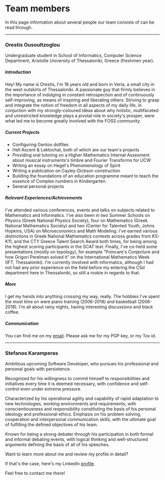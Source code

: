# Team members

In this page information about several people our team consists of can be read through.

--------

### Orestis Ousoultzoglou

Undergraduate student in School of Informatics, Computer Science Department, Aristotle University of Thessaloniki, Greece (freshmen year).

##### Introduction

Hey! My name is Orestis, I'm 18 years old and born in Veria, a small city in the west outskirts of Thessaloniki.
A passionate guy that firmly believes in the importance of indulging in constant retrospection and of continuously self-improving, as means of inspiring and liberating others.
Striving to grasp and integrate the notion of freedom in all aspects of my daily life, in conjuction with my strongly-coloured ideas about why holistic, multifaceted and unrestricted knowledge plays a pivotal role in society's prosper, were what led me to become greatly involved with the FOSS community.

##### Current Projects

 - Configuring Gentoo dotfiles
 - Hell Ascent & Lektochat, both of which are our team's projects
 - Providing oral tutoring on a Higher Mathematics Internal Assesment about musical instruments's timbre and Fourier Transforms for UCW
 - Writing an essay on Hegel's Phenomenology of Spirit
 - Writing a publication on Cayley-Dickson construction
 - Building the foundations of an education programme meant to teach the essence of Complex numbers in Kindergarten
 - Several personal projects

##### Relevant Experiences/Achievements

I've attended various conferences, events and talks on subjects related to Mathematics and Informatics.
I've also been in two Summer Schools on Physics (Greek National Physics Society), four on Mathematics (Greek National Mathematics Society) and two (Center for Talented Youth, Johns Hopkins, USA) on Microeconomics and Math Modeling.
I've earned various distinctions in Greek National Mathematics contests across grades from K5-K11, and the CTY Greece Talent Search Award both times, for being among the highest scoring participants in the SCAT test.
Finally, I've co-held some presentations (mostly on topology), for example "Poincare's Conjecture and how Grigori Perelman solved it" on the International Mathematics Week (IFT, Thessaloniki).
I'm currently involved with informatics, although I had not had any prior experience on the field before my entering the CSd department here in Thessaloniki, so still a rookie in regards to that.

##### More

I get my hands into anything crossing my way, really.
The hobbies I've spent the most time on were piano training (2006-2018) and basketball (2006-2018).
I'm all about rainy nights, having interesting discussions and black coffee.

##### Communication

You can find me on my [email][].
Please ask me for my PGP key, or my Tox id.

[email]: mailto:xlxs4@pm.me

----

### Stefanos Karamperas

Ambitious upcoming Software Developer, who pursues his professional and personal goals with persistence.

Recognized for his willingness to commit himself to responsibilities and initiatives every time it is deemed necessary, with confidence and self-control even under extreme pressure.

Characterized by his operational agility and capability of rapid adaptation to new technologies, working environments and requirements, with conscientiousness and responsibility constituting the basis of his personal ideology and professional ethics.
Emphasis on his problem solving, cooperation and interpersonal communication skills, with the ultimate goal of fulfilling the defined objectives of his team.

Known for being a strong debater through his participation in both formal and informal debating events, with logical thinking and well-structured arguments defining the basis of all of his speeches.

Want to learn more about me and review my profile in detail?

If that's the case, here's my LinkedIn [profile][].

Feel free to contact me there!

[profile]: https://www.linkedin.com/in/stefanos-karamperas-983969168/
